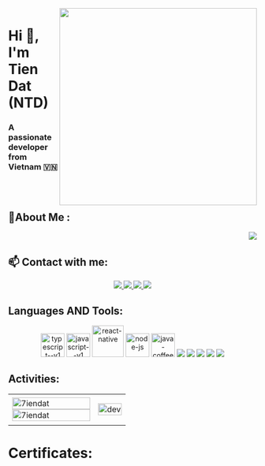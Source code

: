 <img align="right" width="400" src="https://github.githubassets.com/images/modules/profile/profile-first-repo.svg">
<h1 align="left ">Hi 👋, I'm Tien Dat (NTD)</h1>
<p align="center">
  <h3 align="left ">A passionate developer from Vietnam 🇻🇳 </h3>
</p>
<br />
<br />


## 💫About Me :
<img src="/resource/gif/Developer.gif" align="right"/>

<br />

## 📫 Contact with me:
<p align="center">
  <a href="https://www.linkedin.com/in/dat-nguyen-4b886b28a/" target="_blank">
    <img src="https://img.icons8.com/fluent/48/000000/linkedin.png"/>
  </a>
  <a href="https://www.facebook.com/profile.php?id=100017390688618" alt="Facebook">
    <img src="https://img.icons8.com/fluent/48/000000/facebook-new.png" target="_blank" />
  </a> 
  <a href="https://github.com/7iendat" alt="Github">
    <img src="https://img.icons8.com/fluent/48/000000/github.png"/>
  </a> 
  <a href="datnguyentien0803@gmail.com" alt="Email">
    <img src="https://img.icons8.com/fluent/48/000000/mailing.png"/>
  </a>
</p>

## Languages AND Tools:
<p align="center">
  <img width="48" height="48" src="https://img.icons8.com/fluency/48/typescript--v1.png" alt="typescript--v1"/>
  <img width="48" height="48" src="https://img.icons8.com/color/48/javascript--v1.png" alt="javascript--v1"/>
  <img width="64" height="64" src="https://img.icons8.com/nolan/64/react-native.png" alt="react-native"/>
  <img width="48" height="48" src="https://img.icons8.com/fluency/48/node-js.png" alt="node-js"/>
  <img width="48" height="48" src="https://img.icons8.com/color/48/java-coffee-cup-logo--v1.png" alt="java-coffee-cup-logo--v1"/>
  <img src="https://img.icons8.com/color/48/000000/microsoft-sql-server.png"/>
  <img src="https://img.icons8.com/color/48/000000/mysql-logo.png"/>
  <img src="https://img.icons8.com/color/48/000000/mongodb.png"/>
  <img src="https://img.icons8.com/color/48/000000/git.png"/>
  <img src="https://img.icons8.com/color/48/000000/github-2.png"/> 
</p>

## Activities:

<table style="width:100%;">
  <tr>
    <td>
      <img src="https://github-readme-stats.vercel.app/api/top-langs/?username=7iendat&bg_color=FFFFFF00&text_color=179fa3&layout=compact&hide=CSS&langs_count=10&custom_title=Top%20ngôn%20ngữ%20được%20dùng" alt="7iendat" width="100%"/>
      <img src="https://github-readme-stats.vercel.app/api?username=7iendat&bg_color=FFFFFF00&text_color=179fa3&show_icons=true&count_private=true&include_all_commits=true&custom_title=Hoạt%20động%20trên%20Github" alt="7iendat" width="100%"/>
    </td>
    <td>
      <p align="center"> 
        <img src="https://cdn.dribbble.com/users/1059583/screenshots/4171367/coding-freak.gif" alt="dev" width="100%"/>
      </p>
    </td>
  </tr>
</table>

# Certificates:
